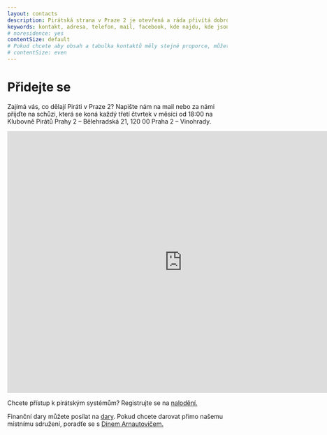 ```yaml
---
layout: contacts
description: Pirátská strana v Praze 2 je otevřená a ráda přivítá dobrovolníky a odpoví na dotazy kritiků.
keywords: kontakt, adresa, telefon, mail, facebook, kde najdu, kde jsou
# noresidence: yes
contentSize: default
# Pokud chcete aby obsah a tabulka kontaktů měly stejné proporce, můžete použít:
# contentSize: even
---
```


<div class="o-section-header o-section-header--indented">
  <h1 class="t-h2-alt">Přidejte se</h1>
</div>

Zajímá vás, co dělají Piráti v Praze 2? Napište nám na mail nebo za námi přijďte na schůzi, která
se koná každý třetí čtvrtek v měsíci od 18:00 na Klubovně Pirátů Prahy 2 – Bělehradská 21, 120 00 Praha 2 – Vinohrady. 

<iframe src="https://calendar.google.com/calendar/embed?src=ql5ee73ks24kn2vhnn2ffqdvks%40group.calendar.google.com&ctz=Europe%2FPrague" style="border: 0" width="800" height="600" frameborder="0" scrolling="no"></iframe>


Chcete přístup k pirátským systémům? Registrujte se na [nalodění.](https://nalodeni.pirati.cz) 

Finanční dary můžete posílat na [dary](https://dary.pirati.cz).
Pokud chcete darovat přimo našemu místnímu sdružení, poradťe se s [Dinem Arnautovičem.](https://praha2.pirati.cz/lide/dino-arnautovic)



